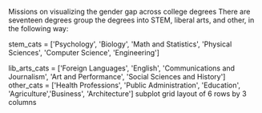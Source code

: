 Missions on visualizing the gender gap across college degrees
There are seventeen degrees
group the degrees into STEM, liberal arts, and other, in the following way:

stem_cats = ['Psychology', 'Biology', 'Math and Statistics', 'Physical Sciences', 'Computer Science', 'Engineering']

lib_arts_cats = ['Foreign Languages', 'English', 'Communications and Journalism', 'Art and Performance', 'Social Sciences and History']
other_cats = ['Health Professions', 'Public Administration', 'Education', 'Agriculture','Business', 'Architecture']
subplot grid layout of 6 rows by 3 columns
